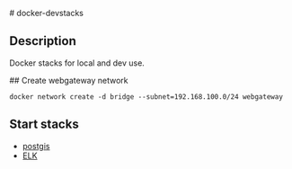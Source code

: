 # docker-devstacks

## Description

Docker stacks for local and dev use.

## Create webgateway network

```
docker network create -d bridge --subnet=192.168.100.0/24 webgateway
```

## Start stacks

* [postgis](postgis/README.md)
* [ELK](elk/README.md)

